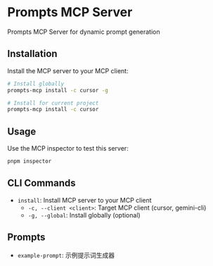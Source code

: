 # Prompts MCP Server

Prompts MCP Server for dynamic prompt generation

## Installation

Install the MCP server to your MCP client:

```bash
# Install globally
prompts-mcp install -c cursor -g

# Install for current project
prompts-mcp install -c cursor
```

## Usage

Use the MCP inspector to test this server:

```bash
pnpm inspector
```

## CLI Commands

- `install`: Install MCP server to your MCP client
  - `-c, --client <client>`: Target MCP client (cursor, gemini-cli)
  - `-g, --global`: Install globally (optional)

## Prompts

- `example-prompt`: 示例提示词生成器 